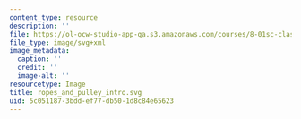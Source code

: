 ```yaml
---
content_type: resource
description: ''
file: https://ol-ocw-studio-app-qa.s3.amazonaws.com/courses/8-01sc-classical-mechanics-fall-2016/5c0511873bddef77db501d8c84e65623_ropes_and_pulley_intro.svg
file_type: image/svg+xml
image_metadata:
  caption: ''
  credit: ''
  image-alt: ''
resourcetype: Image
title: ropes_and_pulley_intro.svg
uid: 5c051187-3bdd-ef77-db50-1d8c84e65623
---
```

